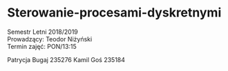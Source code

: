 # Sterowanie-procesami-dyskretnymi
 Semestr Letni 2018/2019 \
 Prowadzący: Teodor Niżyński  
 Termin zajęć: PON/13:15 

 Patrycja Bugaj 235276
 Kamil Goś 235184 
